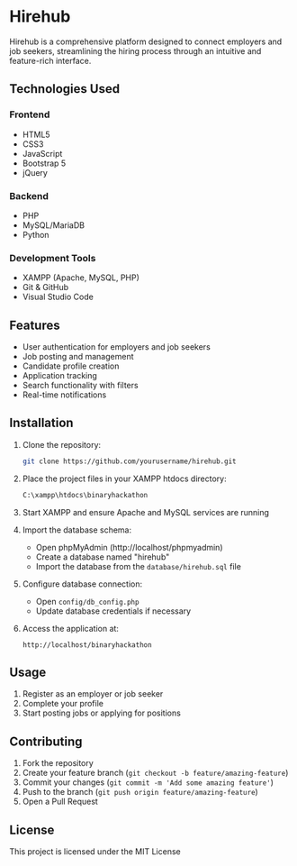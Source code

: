 # Hirehub

Hirehub is a comprehensive platform designed to connect employers and job seekers, streamlining the hiring process through an intuitive and feature-rich interface.

## Technologies Used

### Frontend
- HTML5
- CSS3
- JavaScript
- Bootstrap 5
- jQuery

### Backend
- PHP
- MySQL/MariaDB
- Python

### Development Tools
- XAMPP (Apache, MySQL, PHP)
- Git & GitHub
- Visual Studio Code

## Features

- User authentication for employers and job seekers
- Job posting and management
- Candidate profile creation
- Application tracking
- Search functionality with filters
- Real-time notifications

## Installation

1. Clone the repository:
   ```bash
   git clone https://github.com/yourusername/hirehub.git
   ```

2. Place the project files in your XAMPP htdocs directory:
   ```bash
   C:\xampp\htdocs\binaryhackathon
   ```

3. Start XAMPP and ensure Apache and MySQL services are running

4. Import the database schema:
   - Open phpMyAdmin (http://localhost/phpmyadmin)
   - Create a database named "hirehub"
   - Import the database from the `database/hirehub.sql` file

5. Configure database connection:
   - Open `config/db_config.php`
   - Update database credentials if necessary

6. Access the application at:
   ```
   http://localhost/binaryhackathon
   ```

## Usage

1. Register as an employer or job seeker
2. Complete your profile 
3. Start posting jobs or applying for positions

## Contributing

1. Fork the repository
2. Create your feature branch (`git checkout -b feature/amazing-feature`)
3. Commit your changes (`git commit -m 'Add some amazing feature'`)
4. Push to the branch (`git push origin feature/amazing-feature`)
5. Open a Pull Request

## License

This project is licensed under the MIT License

